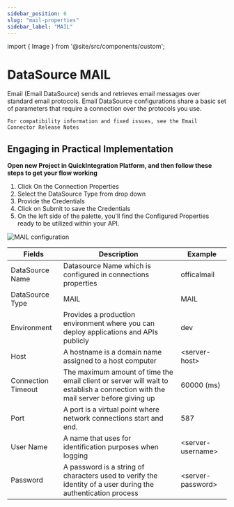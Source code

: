 ```yaml
---
sidebar_position: 6
slug: "mail-properties"
sidebar_label: "MAIL"
---
```


import { Image } from '@site/src/components/custom';

# DataSource MAIL

Email (Email DataSource) sends and retrieves email messages over standard email protocols. Email DataSource configurations share a basic set of parameters that require a connection over the protocols you use.

`For compatibility information and fixed issues, see the Email Connector Release Notes`

## Engaging in Practical Implementation

**Open new Project in QuickIntegration Platform, and then follow these steps to get your flow working**

1) Click On the Connection Properties
2) Select the DataSource Type from drop down
3) Provide the Credentials 
4) Click on Submit to save the Credentials
5) On the left side of the palette, you'll find the Configured Properties ready to be utilized within your API.

<Image cls="border mb-2" src="/img/Core Development/Connection properties/MAIL.png" alt="MAIL configuration" />

<table>
    <thead>
        <tr>
            <th>Fields</th>
            <th>Description</th>
            <th>Example</th>
        </tr>
    </thead>
    <tbody>
        <tr>
            <td>DataSource Name</td>
            <td>Datasource Name which is configured in connections properties</td>
            <td>officalmail</td>
        </tr>
        <tr>
            <td>DataSource Type</td>
            <td>MAIL</td>
            <td>MAIL</td>
        </tr>
        <tr>
            <td>Environment</td>
            <td>Provides a production environment where you can deploy applications and APIs publicly</td>
            <td>dev</td>
        </tr>
        <tr>
            <td>Host</td>
            <td>A hostname is a domain name assigned to a host computer</td>
            <td>&lt;server-host&gt;</td>
        </tr>
        <tr>
            <td>Connection Timeout</td>
            <td>The maximum amount of time the email client or server will wait to establish a connection with the mail server before giving up</td>
            <td>60000 (ms)</td>
        </tr>
        <tr>
            <td>Port</td>
            <td>A port is a virtual point where network connections start and end.</td>
            <td>587</td>
        </tr>
        <tr>
            <td>User Name</td>
            <td>A name that uses for identification purposes when logging </td>
            <td>&lt;server-username&gt;</td>
        </tr>
        <tr>
            <td>Password</td>
            <td>A password is a string of characters used to verify the identity of a user during the authentication process</td>
            <td>&lt;server-password&gt;</td>
        </tr>
    </tbody>
</table>